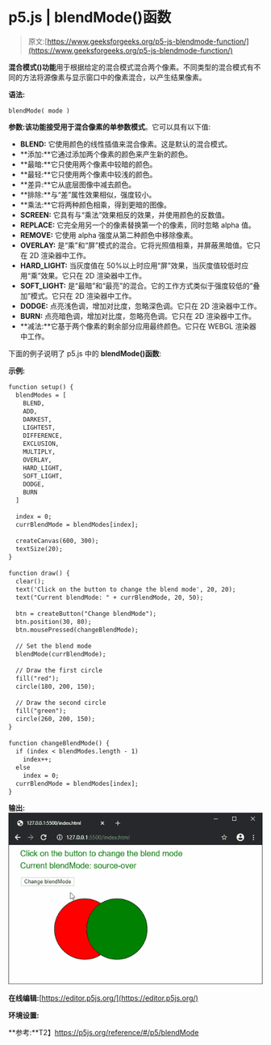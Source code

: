 # p5.js | blendMode()函数

> 原文:[https://www.geeksforgeeks.org/p5-js-blendmode-function/](https://www.geeksforgeeks.org/p5-js-blendmode-function/)

**混合模式()功能**用于根据给定的混合模式混合两个像素。不同类型的混合模式有不同的方法将源像素与显示窗口中的像素混合，以产生结果像素。

**语法:**

```
blendMode( mode )
```

**参数:**该功能接受用于混合像素的单参数**模式**。它可以具有以下值:

*   **BLEND:** 它使用颜色的线性插值来混合像素。这是默认的混合模式。
*   **添加:**它通过添加两个像素的颜色来产生新的颜色。
*   **最暗:**它只使用两个像素中较暗的颜色。
*   **最轻:**它只使用两个像素中较浅的颜色。
*   **差异:**它从底层图像中减去颜色。
*   **排除:**与“差”属性效果相似，强度较小。
*   **乘法:**它将两种颜色相乘，得到更暗的图像。
*   **SCREEN:** 它具有与“乘法”效果相反的效果，并使用颜色的反数值。
*   **REPLACE:** 它完全用另一个的像素替换第一个的像素，同时忽略 alpha 值。
*   **REMOVE:** 它使用 alpha 强度从第二种颜色中移除像素。
*   **OVERLAY:** 是“乘”和“屏”模式的混合。它将光照值相乘，并屏蔽黑暗值。它只在 2D 渲染器中工作。
*   **HARD_LIGHT:** 当灰度值在 50%以上时应用“屏”效果，当灰度值较低时应用“乘”效果。它只在 2D 渲染器中工作。
*   **SOFT_LIGHT:** 是“最暗”和“最亮”的混合。它的工作方式类似于强度较低的“叠加”模式。它只在 2D 渲染器中工作。
*   **DODGE:** 点亮浅色调，增加对比度，忽略深色调。它只在 2D 渲染器中工作。
*   **BURN:** 点亮暗色调，增加对比度，忽略亮色调。它只在 2D 渲染器中工作。
*   **减法:**它基于两个像素的剩余部分应用最终颜色。它只在 WEBGL 渲染器中工作。

下面的例子说明了 p5.js 中的 **blendMode()函数**:

**示例:**

```
function setup() {
  blendModes = [
    BLEND,
    ADD,
    DARKEST,
    LIGHTEST,
    DIFFERENCE,
    EXCLUSION,
    MULTIPLY,
    OVERLAY,
    HARD_LIGHT,
    SOFT_LIGHT,
    DODGE,
    BURN
  ]

  index = 0;
  currBlendMode = blendModes[index];

  createCanvas(600, 300);
  textSize(20);
}

function draw() {
  clear();
  text('Click on the button to change the blend mode', 20, 20);
  text("Current blendMode: " + currBlendMode, 20, 50);

  btn = createButton("Change blendMode");
  btn.position(30, 80);
  btn.mousePressed(changeBlendMode);

  // Set the blend mode
  blendMode(currBlendMode);

  // Draw the first circle
  fill("red");
  circle(180, 200, 150);

  // Draw the second circle
  fill("green");
  circle(260, 200, 150);
}

function changeBlendMode() {
  if (index < blendModes.length - 1)
    index++;
  else
    index = 0;
  currBlendMode = blendModes[index];
}
```

**输出:**
![blendMode-output](img/26c9e98a08bc6bd240f98487a8aa4b70.png)

**在线编辑:**[https://editor.p5js.org/](https://editor.p5js.org/)

**环境设置:**

**参考:**T2】https://p5js.org/reference/#/p5/blendMode